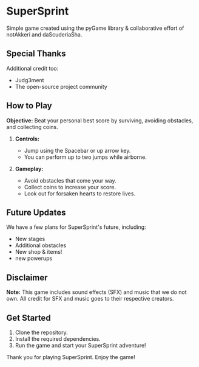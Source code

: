 # SuperSprint

Simple game created using the pyGame library & collaborative effort of notAkkeri and daScuderiaSha.

## Special Thanks

Additional credit too:
- Judg3ment
- The open-source project community

## How to Play

**Objective:** Beat your personal best score by surviving, avoiding obstacles, and collecting coins.

1. **Controls:**
   - Jump using the Spacebar or up arrow key.
   - You can perform up to two jumps while airborne.
   
2. **Gameplay:**
   - Avoid obstacles that come your way.
   - Collect coins to increase your score.
   - Look out for forsaken hearts to restore lives.

## Future Updates

We have a few plans for SuperSprint's future, including:
- New stages
- Additional obstacles
- New shop & items!
- new powerups 


## Disclaimer

**Note:** This game includes sound effects (SFX) and music that we do not own. All credit for SFX and music goes to their respective creators.

## Get Started

1. Clone the repository.
2. Install the required dependencies.
3. Run the game and start your SuperSprint adventure!

Thank you for playing SuperSprint. Enjoy the game!


